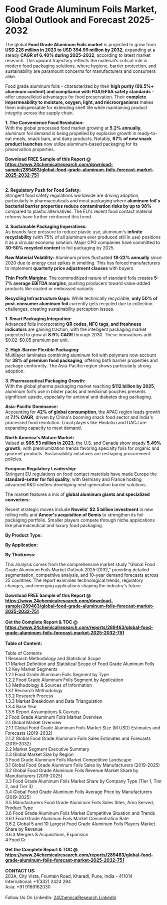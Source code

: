 <h1>Food Grade Aluminum Foils Market, Global Outlook and Forecast 2025-2032</h1><p>The global <strong>Food Grade Aluminum Foils market</strong> is projected to grow from <strong>USD 226 million in 2023 to USD 394.99 million by 2032</strong>, expanding at a steady <strong>CAGR of 6.40% during 2025-2032</strong>, according to latest market research. This upward trajectory reflects the material's critical role in modern food packaging solutions, where hygiene, barrier protection, and sustainability are paramount concerns for manufacturers and consumers alike.</p><p>Food grade aluminum foils - characterized by their <strong>high purity (99.5%+ aluminum content) and compliance with FDA/EFSA safety standards</strong> - offer unparalleled advantages for food preservation. Their <strong>complete impermeability to moisture, oxygen, light, and microorganisms</strong> makes them indispensable for extending shelf life while maintaining product integrity across the supply chain.</p><p><strong>1. The Convenience Food Revolution:</strong><br>
With the global processed food market growing at <strong>5.2% annually</strong>, aluminum foil demand is being propelled by explosive growth in ready-to-eat meals, snack bars, and dairy products. Notably, <strong>67% of new snack product launches</strong> now utilize aluminum-based packaging for its preservation properties.</p><div><b>Download FREE Sample of this Report @ 
            <a href="https://www.24chemicalresearch.com/download-sample/289463/global-food-grade-aluminum-foils-forecast-market-2025-2032-751">
            https://www.24chemicalresearch.com/download-sample/289463/global-food-grade-aluminum-foils-forecast-market-2025-2032-751</a></b></div><br><p><strong>2. Regulatory Push for Food Safety:</strong><br>
Stringent food safety regulations worldwide are driving adoption, particularly in pharmaceuticals and meat packaging where <strong>aluminum foil's bacterial barrier properties reduce contamination risks by up to 98%</strong> compared to plastic alternatives. The EU's recent food contact material reforms have further reinforced this trend.</p><p><strong>3. Sustainable Packaging Imperatives:</strong><br>
As brands face pressure to reduce plastic use, aluminum's <strong>infinite recyclability</strong> (with 75% of all aluminum ever produced still in use) positions it as a circular economy solution. Major CPG companies have committed to <strong>30-50% recycled content</strong> in foil packaging by 2025.</p><p><strong>Raw Material Volatility:</strong> Aluminum prices fluctuated <strong>18-22% annually</strong> since 2020 due to energy cost spikes in smelting. This has forced manufacturers to implement <strong>quarterly price adjustment clauses</strong> with buyers.</p><p><strong>Thin Profit Margins:</strong> The commoditized nature of standard foils creates <strong>5-7% average EBITDA margins</strong>, pushing producers toward value-added products like coated or embossed variants.</p><p><strong>Recycling Infrastructure Gaps:</strong> While technically recyclable, <strong>only 50% of post-consumer aluminum foil</strong> currently gets recycled due to collection challenges, creating sustainability perception issues.</p><p><strong>1. Smart Packaging Integration:</strong><br>
Advanced foils incorporating <strong>QR codes, NFC tags, and freshness indicators</strong> are gaining traction, with the intelligent packaging market projected to grow at <strong>8.9% CAGR</strong> through 2030. These innovations add $0.02-$0.05 premium per unit.</p><p><strong>2. High-Barrier Flexible Packaging:</strong><br>
Multilayer laminates combining aluminum foil with polymers now account for <strong>38% of premium food packaging</strong>, offering both barrier properties and package conformity. The Asia-Pacific region shows particularly strong adoption.</p><p><strong>3. Pharmaceutical Packaging Growth:</strong><br>
With the global pharma packaging market reaching <strong>$112 billion by 2025</strong>, aluminum foil's use in blister packs and medicinal pouches presents significant upside, especially for antiviral and diabetes drug packaging.</p><p><strong>Asia-Pacific Dominance:</strong><br>
Accounting for <strong>42% of global consumption</strong>, the APAC region leads growth at <strong>7.1% CAGR</strong>, driven by China's booming snack food sector and India's processed food revolution. Local players like Hindalco and UACJ are expanding capacity to meet demand.</p><p><strong>North America's Mature Market:</strong><br>
Valued at <strong>$65.53 million in 2023</strong>, the U.S. and Canada show steady <strong>5.49% growth</strong>, with premiumization trends favoring specialty foils for organic and gourmet products. Sustainability initiatives are reshaping procurement policies.</p><p><strong>European Regulatory Leadership:</strong><br>
Stringent EU regulations on food contact materials have made Europe the <strong>standard-setter for foil quality</strong>, with Germany and France hosting advanced R&amp;D centers developing next-generation barrier solutions.</p><p>The market features a mix of <strong>global aluminum giants and specialized converters</strong>:</p><p>Recent strategic moves include <strong>Novelis' $2.5 billion investment</strong> in new rolling mills and <strong>Amcor's acquisition of Bemis</strong> to strengthen its foil packaging portfolio. Smaller players compete through niche applications like pharmaceutical and luxury food packaging.</p><p><strong>By Product Type:</strong></p><p><strong>By Application:</strong></p><p><strong>By Thickness:</strong></p><p>This analysis comes from the comprehensive market study "Global Food Grade Aluminum Foils Market Outlook 2025-2032," providing detailed segmentation, competitive analysis, and 10-year demand forecasts across 25 countries. The report examines technological trends, regulatory changes, and emerging applications shaping the industry's future.</p><div><b>Download FREE Sample of this Report @ 
            <a href="https://www.24chemicalresearch.com/download-sample/289463/global-food-grade-aluminum-foils-forecast-market-2025-2032-751">
            https://www.24chemicalresearch.com/download-sample/289463/global-food-grade-aluminum-foils-forecast-market-2025-2032-751</a></b></div><br><div><b>Get the Complete Report & TOC @ 
            <a href="https://www.24chemicalresearch.com/reports/289463/global-food-grade-aluminum-foils-forecast-market-2025-2032-751">
            https://www.24chemicalresearch.com/reports/289463/global-food-grade-aluminum-foils-forecast-market-2025-2032-751</a></b></div><br>
            <b>Table of Content:</b><p>Table of Contents<br />
1 Research Methodology and Statistical Scope<br />
1.1 Market Definition and Statistical Scope of Food Grade Aluminum Foils<br />
1.2 Key Market Segments<br />
1.2.1 Food Grade Aluminum Foils Segment by Type<br />
1.2.2 Food Grade Aluminum Foils Segment by Application<br />
1.3 Methodology & Sources of Information<br />
1.3.1 Research Methodology<br />
1.3.2 Research Process<br />
1.3.3 Market Breakdown and Data Triangulation<br />
1.3.4 Base Year<br />
1.3.5 Report Assumptions & Caveats<br />
2 Food Grade Aluminum Foils Market Overview<br />
2.1 Global Market Overview<br />
2.1.1 Global Food Grade Aluminum Foils Market Size (M USD) Estimates and Forecasts (2019-2032)<br />
2.1.2 Global Food Grade Aluminum Foils Sales Estimates and Forecasts (2019-2032)<br />
2.2 Market Segment Executive Summary<br />
2.3 Global Market Size by Region<br />
3 Food Grade Aluminum Foils Market Competitive Landscape<br />
3.1 Global Food Grade Aluminum Foils Sales by Manufacturers (2019-2025)<br />
3.2 Global Food Grade Aluminum Foils Revenue Market Share by Manufacturers (2019-2025)<br />
3.3 Food Grade Aluminum Foils Market Share by Company Type (Tier 1, Tier 2, and Tier 3)<br />
3.4 Global Food Grade Aluminum Foils Average Price by Manufacturers (2019-2025)<br />
3.5 Manufacturers Food Grade Aluminum Foils Sales Sites, Area Served, Product Type<br />
3.6 Food Grade Aluminum Foils Market Competitive Situation and Trends<br />
3.6.1 Food Grade Aluminum Foils Market Concentration Rate<br />
3.6.2 Global 5 and 10 Largest Food Grade Aluminum Foils Players Market Share by Revenue<br />
3.6.3 Mergers & Acquisitions, Expansion<br />
4 Food Gr</p><div><b>Get the Complete Report & TOC @ 
            <a href="https://www.24chemicalresearch.com/reports/289463/global-food-grade-aluminum-foils-forecast-market-2025-2032-751">
            https://www.24chemicalresearch.com/reports/289463/global-food-grade-aluminum-foils-forecast-market-2025-2032-751</a></b></div><br><b>CONTACT US:</b><br>
            203A, City Vista, Fountain Road, Kharadi, Pune, India - 411014<br>
            International: +1(332) 2424 294<br>
            Asia: +91 9169162030 <br><br>
            Follow Us On LinkedIn: <a href="https://www.linkedin.com/company/24chemicalresearch/">24ChemicalResearch LinkedIn</a>